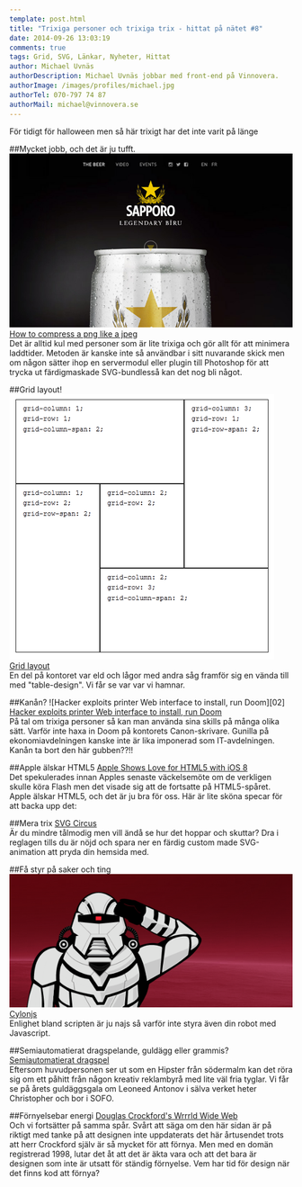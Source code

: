 ```yaml
---
template: post.html
title: "Trixiga personer och trixiga trix - hittat på nätet #8"
date: 2014-09-26 13:03:19 
comments: true
tags: Grid, SVG, Länkar, Nyheter, Hittat
author: Michael Uvnäs
authorDescription: Michael Uvnäs jobbar med front-end på Vinnovera.
authorImage: /images/profiles/michael.jpg
authorTel: 070-797 74 87
authorMail: michael@vinnovera.se
---
```


För tidigt för halloween men så här trixigt har det inte varit på länge
<!--more-->

##Mycket jobb, och det är ju tufft. 
![how-to-compress-a-png-like-a-jpeg][00]  
[How to compress a png like a jpeg][0]  
Det är alltid kul med personer som är lite trixiga och gör allt för att minimera laddtider. Metoden är kanske inte så användbar i sitt nuvarande skick men om någon sätter ihop en servermodul eller plugin till Photoshop för att trycka ut färdigmaskade SVG-bundlesså kan det nog bli något.  

##Grid layout!
![Grid layout][01]  
[Grid layout][1]  
En del på kontoret var eld och lågor med andra såg framför sig en vända till med "table-design". Vi får se var var vi hamnar.


##Kanån?
![Hacker exploits printer Web interface to install, run Doom][02]  
[Hacker exploits printer Web interface to install, run Doom][2]  
På tal om trixiga personer så kan man använda sina skills på många olika sätt. Varför inte haxa in Doom på kontorets Canon-skrivare. Gunilla på ekonomiavdelningen kanske inte är lika imponerad som IT-avdelningen. Kanån ta bort den här gubben??!!


##Apple älskar HTML5
[Apple Shows Love for HTML5 with iOS 8][3]  
Det spekulerades innan Apples senaste väckelsemöte om de verkligen skulle köra Flash men det visade sig att de fortsatte på HTML5-spåret. Apple älskar HTML5, och det är ju bra för oss. Här är lite sköna specar för att backa upp det:


##Mera trix
[SVG Circus][4]  
Är du mindre tålmodig men vill ändå se hur det hoppar och skuttar? Dra i reglagen tills du är nöjd och spara ner en färdig custom made SVG-animation att pryda din hemsida med.


##Få styr på saker och ting
![Cylonjs][03]  
[Cylonjs][5]  
Enlighet bland scripten är ju najs så varför inte styra även din robot med Javascript. 



##Semiautomatierat dragspelande, guldägg eller grammis?
[Semiautomatierat dragspel][6]  
Eftersom huvudpersonen ser ut som en Hipster från södermalm kan det röra sig om ett påhitt från någon kreativ reklambyrå med lite väl fria tyglar. Vi får se på årets guldäggsgala om Leoneed Antonov i sälva verket heter Christopher och bor i SOFO. 


##Förnyelsebar energi
[Douglas Crockford's Wrrrld Wide Web][7]  
Och vi fortsätter på samma spår. Svårt att säga om den här sidan är på riktigt med tanke på att designen inte uppdaterats det här årtusendet trots att herr Crockford själv är så mycket för att förnya. Men med en domän registrerad 1998, lutar det åt att det är äkta vara och att det bara är designen som inte är utsatt för ständig förnyelse. Vem har tid för design när det finns kod att förnya?


[0]: http://peterhrynkow.com/how-to-compress-a-png-like-a-jpeg
[1]: http://www.quirksmode.org/css/grid.html	
[2]: http://arstechnica.com/security/2014/09/hacker-exploits-printer-web-interface-to-install-run-doom/
[3]: http://www.sencha.com/blog/apple-shows-love-for-html5-with-ios-8
[4]: http://svgcircus.com/
[5]: http://cylonjs.com/
[6]: https://www.facebook.com/video.php?v=265820276890574&set=vb.100003878107065&type=2&theater
[7]: http://www.crockford.com/

[00]: /images/content/posts/hittat-pa-natet-number-8/sapporo.jpg
[01]: /images/content/posts/hittat-pa-natet-number-8/grid_ie.gif
[03]: /images/content/posts/hittat-pa-natet-number-8/cylon.png